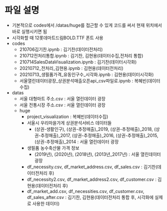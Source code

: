 # 파일 설명

* 기본적으로 codes에서 /datas/huge를 접근할 수 있게 코드를 써서 현재 위치에서 바로 실행시키면 됨
* 시각화할 때 12롯데마트드림BOLD.TTF 폰트 사용
* codes
  * 210706김기찬.ipynb : 김기찬(데이터전처리)
  * 210712전처리통합.ipynb : 김기찬, 김현용(데이터수집,전처리 통합)
  * 210714SalesDataVisualization.ipynb : 김기찬(데이터시각화)
  * 20210712\_전처리\_김현용.ipynb : 김현용(데이터전처리)
  * 20210713\_생필품가격\_유동인구수\_시각화.ipynb : 김현용(데이터시각화)
  * 서울열린데이터광장_상권분석매출오픈api_csv파일로.ipynb : 복혜빈(데이터수집)
* datas
  * 서울 대형마트 주소.csv : 서울 열린데이터 광장
  * 서울 전통시장 주소.csv : 서울 열린데이터 광장
  * huge
    * project_visualization : 복혜빈(데이터수집)
    * 서울시 우리마을가게 상권분석서비스 데이터들
      * (상권-생활인구), (상권-추정매출)\_2019, (상권-추정매출)\_2018, (상권-추정매출)\_2017, (상권-추정매출)\_2016, (상권-추정매출)\_2015, (상권-추정매출)\_2014 : 서울 열린데이터 광장
    * 생필품 농수축산물 가격 정보
      * (2019년), (2020년), (2018년), (2013년_2017년) : 서울 열린데이터 광장
    * df_necessity.csv, df_market_address.csv, df_sales.csv : 김기찬(데이터전처리 후)
    * df_necessity2.csv, df_market_address2.csv, df_customer.csv : 김현용(데이터전처리 후)
    * df_market_add.csv, df_necessities.csv, df_customer.csv, df_sales_after.csv : 김기찬, 김현용(데이터전처리 통합 후, 시각화에 실제로 사용한 데이터)

